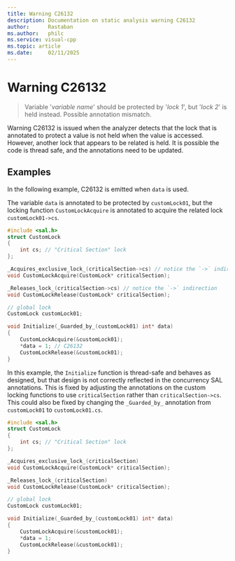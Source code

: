 ```yaml
---
title: Warning C26132
description: Documentation on static analysis warning C26132
author:      Rastaban
ms.author:   philc
ms.service: visual-cpp
ms.topic: article
ms.date:     02/11/2025
---
```

# Warning C26132

> Variable '*variable name*' should be protected by '*lock 1*', but '*lock 2*' is held instead. Possible annotation mismatch.

Warning C26132 is issued when the analyzer detects that the lock that is annotated to protect a value is not held when the value is accessed. However, another lock that appears to be related is held. It is possible the code is thread safe, and the annotations need to be updated.

## Examples

In the following example, C26132 is emitted when `data` is used.

 The variable `data` is annotated to be protected by `customLock01`, but the locking function `CustomLockAcquire` is annotated to acquire the related lock `customLock01->cs`.

```cpp
#include <sal.h>
struct CustomLock 
{
    int cs; // "Critical Section" lock
};

_Acquires_exclusive_lock_(criticalSection->cs) // notice the `->` indirection
void CustomLockAcquire(CustomLock* criticalSection);

_Releases_lock_(criticalSection->cs) // notice the `->` indirection
void CustomLockRelease(CustomLock* criticalSection);

// global lock
CustomLock customLock01;

void Initialize(_Guarded_by_(customLock01) int* data)
{
    CustomLockAcquire(&customLock01);
    *data = 1; // C26132
    CustomLockRelease(&customLock01);
}
```

In this example, the `Initialize` function is thread-safe and behaves as designed, but that design is not correctly reflected in the concurrency SAL annotations. This is fixed by adjusting the annotations on the custom locking functions to use `criticalSection` rather than `criticalSection->cs`. This could also be fixed by changing the `_Guarded_by_` annotation from `customLock01` to `customLock01.cs`.

```cpp
#include <sal.h>
struct CustomLock 
{
    int cs; // "Critical Section" lock
};

_Acquires_exclusive_lock_(criticalSection)
void CustomLockAcquire(CustomLock* criticalSection);

_Releases_lock_(criticalSection)
void CustomLockRelease(CustomLock* criticalSection);

// global lock
CustomLock customLock01;

void Initialize(_Guarded_by_(customLock01) int* data)
{
    CustomLockAcquire(&customLock01);
    *data = 1;
    CustomLockRelease(&customLock01);
}
```

